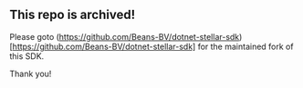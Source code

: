 ## This repo is archived!

Please goto (https://github.com/Beans-BV/dotnet-stellar-sdk)[https://github.com/Beans-BV/dotnet-stellar-sdk] for the maintained fork of this SDK.  

Thank you!
